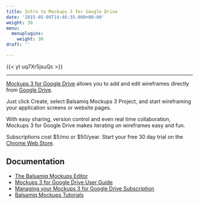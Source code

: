 ```yaml
---
title: Intro to Mockups 3 for Google Drive
date: '2015-05-09T14:46:35.000+00:00'
weight: 30
menu:
  menuplugins:
    weight: 30
draft: ''

---
```


{{< yt uq7Xr5jsuQc >}}

* * *

[Mockups 3 for Google Drive](https://docs.balsamiq.com/google-drive/user-guide/) allows you to add and edit wireframes directly from [Google Drive](https://drive.google.com/start).

Just click Create, select Balsamiq Mockups 3 Project, and start wireframing your application screens or website pages.

With easy sharing, version control and even real time collaboration, Mockups 3 for Google Drive makes iterating on wireframes easy and fun.

Subscriptions cost $5/mo or $50/year. Start your free 30 day trial on the [Chrome Web Store](https://chrome.google.com/webstore/detail/iedapplgopkgngalkbailjoikghljkki/).

## Documentation

*   [The Balsamiq Mockups Editor](https://docs.balsamiq.com/desktop/)
*   [Mockups 3 for Google Drive User Guide](https://docs.balsamiq.com/google-drive/user-guide/)
*   [Managing your Mockups 3 for Google Drive Subscription](/sales/gdrivesubscription/)
*   [Balsamiq Mockups Tutorials](/tutorials/)

